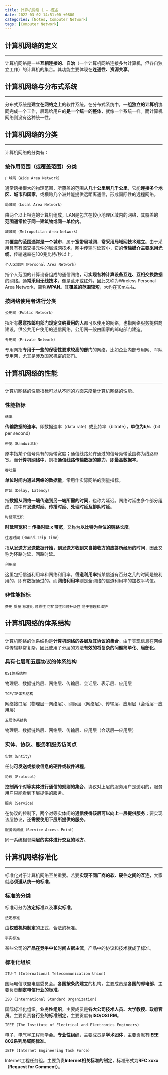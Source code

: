 ```yaml
---
title: 计算机网络 1 — 概述
date: 2022-03-02 14:51:00 +0800
categories: [Notes, Computer Network]
tags: [Computer Network]
---
```


## **计算机网络的定义**

---

计算机网络是一些**互相连接的**、**自治**（一个计算机网络连接多台计算机，但各自独立工作）的计算机的集合。其功能主要体现在**连通性、资源共享**。



## **计算机网络与分布式系统**

---

分布式系统是**建立在网络之上**的软件系统。在分布式系统中，**一组独立的计算机**协同完成一个工作，展现给用户的**是一个统一的整体**，就像一个系统一样。而计算机网络则没有这种统一性。



## **计算机网络的分类**

---

计算机网络的分类有：

### **按作用范围（或覆盖范围）分类**

`广域网（Wide Area Network）`

通常跨接很大的物理范围，所覆盖的范围从**几十公里到几千公里**，它能**连接多个地区、城市和国家**，或横跨几个洲并能提供远距离通信，形成国际性的远程网络。

`局域网（Local Area Network）`

由两个以上相连的计算机组成，LAN是包含在较小地理区域内的网络，其覆盖的**范围通常位于同一建筑物或同一单位内**。

`城域网（Metropolitan Area Network）`

其**覆盖的范围通常是一个城市**，属于**宽带局域网**，**常采用局域网技术建立**。由于采用具有有源交换元件的局域网技术，网中传输时延较小，它的**传输媒介主要采用光缆**，传输速率在100兆比特/秒以上。

`个人区域网（Personal Area Network）`

指个人范围的计算设备组成的通信网络，可**实现各种计算设备互连、互相交换数据**的网络。通**常采用无线技术**，像是蓝牙或红外，因此又称为Wireless Personal Area Network，简称**WPAN**。其**覆盖的范围较短**，大约在10m左右。



### **按网络使用者进行分类**

`公用网（Public Network）`

指所有**愿意按邮电部门规定交纳费用的人**都可以使用的网络，也指网络服务提供商建设，供公共用户使用的通信网络。公用网一般由国家的邮电部门建造。

`专用网（Private Network）`

专用网指**专用于一些的保密性要求较高的部门**的网络，比如企业内部专用网、军队专用网，尤其是涉及国家机密的部门。



## **计算机网络的性能**

---

计算机网络的性能指标可以从不同的方面来度量计算机网络的性能。

### **性能指标**

`速率`

**传输数据的速率**，即数据速率（data rate）或比特率（bitrate），**单位为b/s**（bit per second）

`带宽（Bandwidth）`

原本指某个信号具有的频带宽度；通信线路允许通过的信号频带范围称为线路带宽。而**计算机网络中**，则指**通信线路传输数据的能力，即最高数据率**。

`吞吐量`

**单位时间内通过网络的数据量**，常用作实际网络的测量指标。

`时延（Delay, Latency）`

指**数据从网络一端传送到另一端所需的时间**，也称为延迟。网络时延由多个部分组成，其中有**发送时延、传播时延、处理时延及排队时延**。

`时延带宽积`

**时延带宽积 = 传播时延 x 带宽**，又称为**以比特为单位的链路长度**。

`往返时间（Round-Trip Time）`

指**从发送方发送数据开始，到发送方收到来自接收方的应答所经历的时间**，因此又称为环路时延、回路时延。

`利用率`

这里包括信道利用率和网络利用率。**信道利用率**指某信道有百分之几的时间是被利用的，即有数据通过的。而**网络利用率**则是全网络的信道利用率的加权平均值。



### **非性能指标**

`费用` `质量` `标准化` `可靠性` `可扩展性和可升级性` `易于管理和维护`



## **计算机网络的体系结构**

---

计算机网络的体系结构是**计算机网络的各层及其协议的集合**。由于实现信息在网络中传输非常复杂，因此使用了分层的方法**有效的将复杂的问题简单化、局部化**。



### **具有七层和五层协议的体系结构**

`OSI体系结构`

物理层、数据链路层、网络层、传输层、会话层、表示层、应用层

`TCP/IP体系结构`

网络接口层（物理层—网络层）、网际层（网络层）、传输层、应用层（会话层—应用层）

`五层体系结构`

物理层、数据链路层、网络层、传输层、应用层（会话层—应用层）



### **实体、协议、服务和服务访问点**

`实体（Entity）`

任何**可发送或接收信息的硬件或软件进程**。

`协议（Protocol）`

**控制两个对等实体进行通信的规则的集合**。协议对上层的服务用户是透明的，服务用户只能看到下层提供的服务。

`服务（Service）`

在协议的控制下，两个对等实体间的**通信使得该层可以向上一层提供服务**；要实现该层协议，还**需要使用下层所提供的服务**。

`服务访问点（Service Access Point）`

同一系统相邻**两层的实体进行交互的地方**。



## **计算机网络标准化**

---

标准化对于计算机网络至关重要。若要**实现不同厂商的软、硬件之间的互连**，大家就**必须遵从统一的标准**。



### **标准的分类**

标准可分为**法定标准**以及**事实标准**。

`法定标准`

由**权威机构制定**的正式、合法的标准。

`事实标准`

某些公司的**产品在竞争中长时间占据主流**，产品中的协议和技术就成了标准。



### **标准化组织**

`ITU-T (International Telecommunication Union)`

国际电信联盟电信委员会。**各国按条约建立**的机构，主要成员是**各国的邮电部**，主要负责**制定电信行业的标准**。

`ISO (International Standard Organization)` 

国际标准化组织。**业务性组织**，主要成员是**各大公司技术人员、大学教授、政府官员**。主要负责**各行业的标准制定**，主要贡献有**ISO/OSI RM**。

`IEEE (The Institute of Electrical and Electronics Engineers)`

电子、电气学工程师学会。**专业性组织**，主要成员是**学术团体**，主要贡献有**IEEE 802系列局域网标准**。

`IETF (Internet Engineering Task Force)`

Internet工程任务组。主要负责**Internet相关标准的制定**，标准形式为**RFC xxxx（Request for Comment）**。